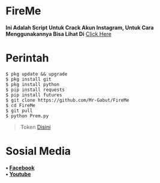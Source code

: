 # FireMe

**Ini Adalah Script Untuk Crack Akun Instagram, Untuk Cara Menggunakannya Bisa Lihat Di** [Click Here](https://youtube.com/channel/UCEg3T9hyhlkDkTPf_kGo4ow)

# Perintah
```
$ pkg update && upgrade
$ pkg install git
$ pkg install python
$ pip install requests
$ pip install futures
$ git clone https://github.com/Mr-Gabut/FireMe
$ cd FireMe
$ git pull
$ python Prem.py
```
> Token [Disini](https://cararegistrasi.com/psKPO1aTO)

# Sosial Media
<b>• [Facebook](https://www.facebook.com/faizal.asshadily)</b>
<br>
<b>• [Youtube](https://www.youtube.com/channel/UCEg3T9hyhlkDkTPf_kGo4ow)</b>
</br>
